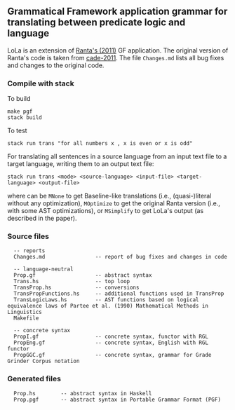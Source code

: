 ## Grammatical Framework application grammar for translating between predicate logic and language

LoLa is an extension of [Ranta's (2011)](http://www.cse.chalmers.se/~aarne/articles/cade2011.pdf) GF application.
The original version of Ranta's code is taken from [cade-2011](https://github.com/GrammaticalFramework/gf-contrib/tree/master/cade-2011). The file `Changes.md` lists all bug fixes and changes to the original code.

### Compile with stack

To build

    make pgf
    stack build

To test

    stack run trans "for all numbers x , x is even or x is odd"

For translating all sentences in a source language from an input text file to a target language, writing them to an output text file:

    stack run trans <mode> <source-language> <input-file> <target-language> <output-file>
    
where <mode> can be `MNone` to get Baseline-like translations (i.e., (quasi-)literal without any optimization), `MOptimize` to get the original Ranta version (i.e., with some AST optimizations), or `MSimplify` to get LoLa's output (as described in the paper).
    

### Source files

```
  -- reports
  Changes.md                -- report of bug fixes and changes in code
  
  -- language-neutral
  Prop.gf                   -- abstract syntax
  Trans.hs                  -- top loop
  TransProp.hs              -- conversions
  TransPropFunctions.hs     -- additional functions used in TransProp
  TransLogicLaws.hs         -- AST functions based on logical equivalence laws of Partee et al. (1990) Mathematical Methods in Linguistics
  Makefile

  -- concrete syntax
  PropI.gf                  -- concrete syntax, functor with RGL
  PropEng.gf                -- concrete syntax, English with RGL functor
  PropGGC.gf                -- concrete syntax, grammar for Grade Grinder Corpus notation

```

### Generated files

```
  Prop.hs        -- abstract syntax in Haskell
  Prop.pgf       -- abstract syntax in Portable Grammar Format (PGF)

```
